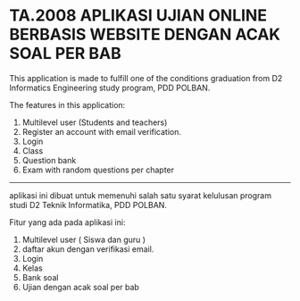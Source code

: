 # TA.2008 APLIKASI UJIAN ONLINE BERBASIS WEBSITE DENGAN ACAK SOAL PER BAB

This application is made to fulfill one of the conditions
graduation from D2 Informatics Engineering study program, PDD POLBAN.

The features in this application:
1. Multilevel user (Students and teachers)
2. Register an account with email verification.
3. Login
4. Class
5. Question bank
6. Exam with random questions per chapter

------------------------------------------------------------------------

aplikasi ini dibuat untuk memenuhi salah satu syarat 
kelulusan program studi D2 Teknik Informatika, PDD POLBAN.

Fitur yang ada pada aplikasi ini:
1. Multilevel user ( Siswa dan guru )
2. daftar akun dengan verifikasi email.
3. Login
4. Kelas
5. Bank soal
6. Ujian dengan acak soal per bab

